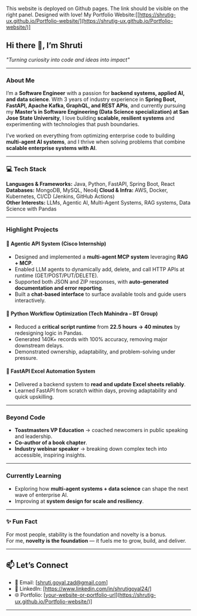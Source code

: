 This website is deployed on Github pages. The link should be visible on the right panel.
Designed with love! My Portfolio Website:[[https://shrutig-ux.github.io/Portfolio-website/](https://shrutig-ux.github.io/Portfolio-website/)]



## Hi there 👋, I’m Shruti  

*"Turning curiosity into code and ideas into impact"*  

---

###  About Me  
I’m a **Software Engineer** with a passion for **backend systems, applied AI, and data science**. With 3 years of industry experience in **Spring Boot, FastAPI, Apache Kafka, GraphQL, and REST APIs**, and currently pursuing my **Master’s in Software Engineering (Data Science specialization) at San Jose State University**, I love building **scalable, resilient systems** and experimenting with technologies that push boundaries.  

I’ve worked on everything from optimizing enterprise code to building **multi-agent AI systems**, and I thrive when solving problems that combine **scalable enterprise systems with AI**.  

---

### 💻 Tech Stack  
**Languages & Frameworks:** Java, Python, FastAPI, Spring Boot, React 
**Databases:**  MongoDB, MySQL, Neo4j
**Cloud & Infra:** AWS, Docker, Kubernetes, CI/CD (Jenkins, GitHub Actions)  
**Other Interests:** LLMs, Agentic AI, Multi-Agent Systems, RAG systems, Data Science with Pandas  

---

### Highlight Projects  

#### 🔹 Agentic API System (Cisco Internship)  
- Designed and implemented a **multi-agent MCP system** leveraging **RAG + MCP**.  
- Enabled LLM agents to dynamically add, delete, and call HTTP APIs at runtime (GET/POST/PUT/DELETE).  
- Supported both JSON and ZIP responses, with **auto-generated documentation and error reporting**.  
- Built a **chat-based interface** to surface available tools and guide users interactively.  

#### 🔹 Python Workflow Optimization (Tech Mahindra – BT Group)  
- Reduced a **critical script runtime** from **22.5 hours → 40 minutes** by redesigning logic in Pandas.  
- Generated 140K+ records with 100% accuracy, removing major downstream delays.  
- Demonstrated ownership, adaptability, and problem-solving under pressure.  

#### 🔹 FastAPI Excel Automation System  
- Delivered a backend system to **read and update Excel sheets reliably**.  
- Learned FastAPI from scratch within days, proving adaptability and quick upskilling.  

---

### Beyond Code  
- **Toastmasters VP Education** → coached newcomers in public speaking and leadership.  
- **Co-author of a book chapter**.  
- **Industry webinar speaker** → breaking down complex tech into accessible, inspiring insights.  

---

### Currently Learning  
- Exploring how **multi-agent systems + data science** can shape the next wave of enterprise AI.  
- Improving at **system design for scale and resiliency**.  

---

### ✨ Fun Fact  
For most people, stability is the foundation and novelty is a bonus.  
For me, **novelty is the foundation** — it fuels me to grow, build, and deliver.  

---

## 📫 Let’s Connect  
- 📧 Email: [shruti.goyal.zad@gmail.com]  
- 💼 LinkedIn: [https://www.linkedin.com/in/shrutigoyal24/]  
- 🌐 Portfolio: [[your-website-or-portfolio-url](https://shrutig-ux.github.io/Portfolio-website/)](https://shrutig-ux.github.io/Portfolio-website/)]  

---
